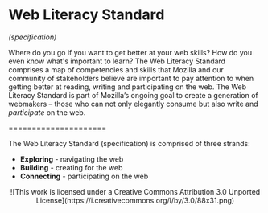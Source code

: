 Web Literacy Standard
=====================
*(specification)*

Where do you go if you want to get better at your web skills? How do you even know what's important to learn? The Web Literacy Standard comprises a map of competencies and skills that Mozilla and our community of stakeholders believe are important to pay attention to when getting better at reading, writing and participating on the web. The Web Literacy Standard is part of Mozilla’s ongoing goal to create a generation of webmakers – those who can not only elegantly consume but also write and *participate* on the web. 

=====================

The Web Literacy Standard (specification) is comprised of three strands:

* **Exploring** - navigating the web
* **Building** - creating for the web
* **Connecting** - participating on the web 

<p align="center">![This work is licensed under a Creative Commons Attribution 3.0 Unported License](https://i.creativecommons.org/l/by/3.0/88x31.png)</p>
